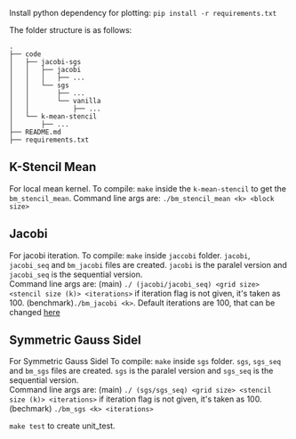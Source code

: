 Install python dependency for plotting:
`pip install -r requirements.txt`

The folder structure is as follows:
```
.
├── code
│   ├── jacobi-sgs
│   │   ├── jacobi
│   │   │   ├── ...
│   │   └── sgs
│   │       ├── ...
│   │       └── vanilla
│   │           ├── ...
│   └── k-mean-stencil
│       ├── ...
├── README.md
├── requirements.txt
```

## K-Stencil Mean
For local mean kernel.
To compile: `make` inside the `k-mean-stencil` to get the `bm_stencil_mean`.
Command line args are: `./bm_stencil_mean <k> <block size>`

## Jacobi
For jacobi iteration.
To compile: `make` inside `jaccobi` folder. `jacobi`, `jacobi_seq` and `bm_jacobi` files are created.
`jacobi` is the paralel version and `jacobi_seq` is the sequential version. <br>
Command line args are:
(main) `./ (jacobi/jacobi_seq) <grid size> <stencil size (k)> <iterations>` if iteration flag is not given, it's taken as 100. 
(benchmark)`./bm_jacobi <k>`. Default iterations are 100, that can be changed [here](https://github.com/purusharths/hasc-proj/blob/master/code/jacobi-sgs/jacobi/bm_jacobi.cc#L76)


## Symmetric Gauss Sidel
For Symmetric Gauss Sidel
To compile: `make` inside `sgs` folder. `sgs`, `sgs_seq` and `bm_sgs` files are created.
`sgs` is the paralel version and `sgs_seq` is the sequential version. <br>
Command line args are: 
(main) `./ (sgs/sgs_seq) <grid size> <stencil size (k)> <iterations>` if iteration flag is not given, it's taken as 100. 
(bechmark) `./bm_sgs <k> <iterations>`

`make test` to create unit_test.


